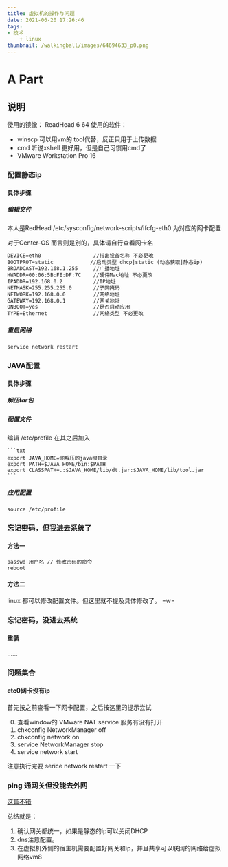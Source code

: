 ```yaml
---
title: 虚拟机的操作与问题
date: 2021-06-20 17:26:46
tags:
- 技术
    + linux
thumbnail: /walkingball/images/64694633_p0.png
---
```

# A Part
## 说明
使用的镜像： ReadHead 6 64
使用的软件： 

- winscp 可以用vm的 tool代替，反正只用于上传数据
- cmd 听说xshell 更好用，但是自己习惯用cmd了
- VMware Workstation Pro 16

### 配置静态ip
#### 具体步骤
##### 编辑文件
本人是RedHead
/etc/sysconfig/network-scripts/ifcfg-eth0 为对应的网卡配置

对于Center-OS 而言则是别的，具体请自行查看网卡名

```txt
DEVICE=eth0                 //指出设备名称 不必更改
BOOTPROT=static            //启动类型 dhcp|static (动态获取|静态ip)
BROADCAST=192.168.1.255     //广播地址
HWADDR=00:06:5B:FE:DF:7C    //硬件Mac地址 不必更改
IPADDR=192.168.0.2          //IP地址
NETMASK=255.255.255.0       //子网掩码
NETWORK=192.168.0.0         //网络地址
GATEWAY=192.168.0.1         //网关地址
ONBOOT=yes                  //是否启动应用
TYPE=Ethernet               //网络类型 不必更改
```

##### 重启网络

    service network restart

### JAVA配置
#### 具体步骤
##### 解压tar包
##### 配置文件
编辑 /etc/profile 在其之后加入

    ```txt
    export JAVA_HOME=你解压的java根目录
    export PATH=$JAVA_HOME/bin:$PATH
    export CLASSPATH=.:$JAVA_HOME/lib/dt.jar:$JAVA_HOME/lib/tool.jar
    ```

##### 应用配置

    source /etc/profile

### 忘记密码，但我进去系统了
#### 方法一

    passwd 用户名 // 修改密码的命令
    reboot

#### 方法二
linux 都可以修改配置文件。但这里就不提及具体修改了。 =w=

### 忘记密码，没进去系统
#### 重装
......


### 问题集合
#### etc0网卡没有ip
首先按之前查看一下网卡配置，之后按这里的提示尝试

0. 查看window的 VMware NAT service 服务有没有打开
1. chkconfig NetworkManager off
2. chkconfig network on
3. service NetworkManager stop
4. service network start

注意执行完要 serice network restart 一下

### ping 通网关但没能去外网
[这篇不错](https://blog.csdn.net/qq_42197986/article/details/82778520?utm_medium=distribute.pc_relevant.none-task-blog-2%7Edefault%7EBlogCommendFromMachineLearnPai2%7Edefault-1.base&depth_1-utm_source=distribute.pc_relevant.none-task-blog-2%7Edefault%7EBlogCommendFromMachineLearnPai2%7Edefault-1.base)

总结就是：

1. 确认网关都统一，如果是静态的ip可以关闭DHCP
2. dns注意配置。
3. 在虚拟机外侧的宿主机需要配置好网关和ip，并且共享可以联网的网络给虚拟网络vm8
